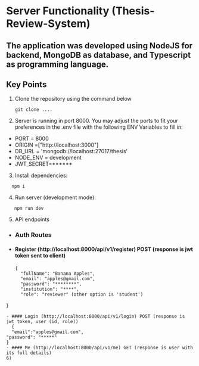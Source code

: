 # Server Functionality (Thesis-Review-System)
## The application was developed using NodeJS for backend, MongoDB as database, and Typescript as programming language.

## Key Points
1) Clone the repository using the command below
   ```shell
   git clone ....
   ```
2) Server is running in port 8000. You may adjust the ports to fit your preferences in the .env file with the following ENV Variables to fill in:
- PORT = 8000
- ORIGIN =["http://localhost:3000"] 
- DB_URL = 'mongodb://localhost:27017/thesis'
- NODE_ENV = development
- JWT_SECRET=******

3) Install dependencies:
 ```shell
   npm i 
   ```
4) Run server (development mode):
```shell
   npm run dev 
   ```
5) API endpoints
- ### Auth Routes
- #### Register (http://localhost:8000/api/v1/register) POST (response is jwt token sent to client)
  ```
  {
    "fullName": "Banana Apples",
    "email": "apples@gmail.com",
    "password": "********",
    "institution": "****",
    "role": "reviewer" (other option is 'student')
}
```
- #### Login (http://localhost:8000/api/v1/login) POST (response is jwt token, user (id, role))
  {
  "email":"apples@gmail.com",
"password": "*****"
}
- #### Me (http://localhost:8000/api/v1/me) GET (response is user with its full details)
6) 

